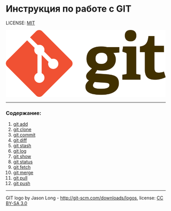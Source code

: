 # Инструкция по работе с GIT

LICENSE: [MIT](./license.md)

![git-logo](./assets/768px-Git-logo.svg.png)

---

### Содержание:
1. [git add](./add.md)
2. [git clone](./clone.md)
3. [git commit](./commit.md)
4. [git diff](./diff.md)
5. [git stash](./stash.md)
6. [git log](./log.md)
7. [git show](./show.md)
8. [git status](./status.md)
9. [git fetch](./fetch.md)
10. [git merge](./merge.md)
11. [git pull](./pull.md)
12. [git push](./push.md)



---

GIT logo by Jason Long - http://git-scm.com/downloads/logos, license: [CC BY-SA 3.0](https://creativecommons.org/licenses/by-sa/3.0/)
